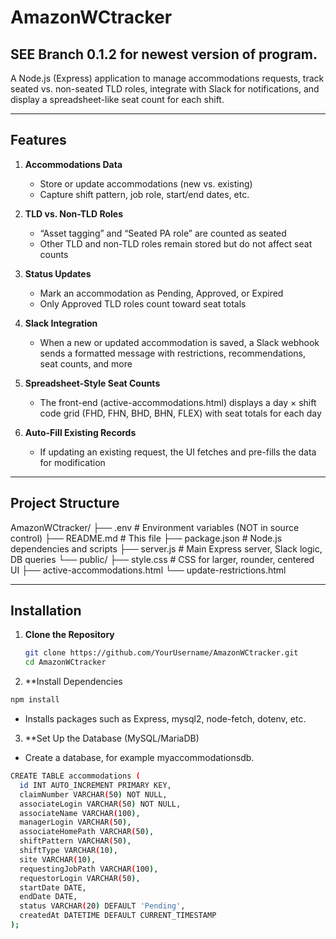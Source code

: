 # AmazonWCtracker

## SEE Branch 0.1.2 for newest version of program. 

A Node.js (Express) application to manage accommodations requests, track seated vs. non-seated TLD roles, integrate with Slack for notifications, and display a spreadsheet-like seat count for each shift.

---

## Features

1. **Accommodations Data**  
   - Store or update accommodations (new vs. existing)  
   - Capture shift pattern, job role, start/end dates, etc.

2. **TLD vs. Non-TLD Roles**  
   - “Asset tagging” and “Seated PA role” are counted as seated  
   - Other TLD and non-TLD roles remain stored but do not affect seat counts

3. **Status Updates**  
   - Mark an accommodation as Pending, Approved, or Expired  
   - Only Approved TLD roles count toward seat totals

4. **Slack Integration**  
   - When a new or updated accommodation is saved, a Slack webhook sends a formatted message with restrictions, recommendations, seat counts, and more

5. **Spreadsheet-Style Seat Counts**  
   - The front-end (active-accommodations.html) displays a day × shift code grid (FHD, FHN, BHD, BHN, FLEX) with seat totals for each day

6. **Auto-Fill Existing Records**  
   - If updating an existing request, the UI fetches and pre-fills the data for modification

---

## Project Structure

AmazonWCtracker/
├── .env                  # Environment variables (NOT in source control)
├── README.md             # This file
├── package.json          # Node.js dependencies and scripts
├── server.js             # Main Express server, Slack logic, DB queries
└── public/
    ├── style.css         # CSS for larger, rounder, centered UI
    ├── active-accommodations.html
    └── update-restrictions.html



---

## Installation

1. **Clone the Repository**  
   ```bash
   git clone https://github.com/YourUsername/AmazonWCtracker.git
   cd AmazonWCtracker
2. **Install Dependencies
 ```bash
npm install
```
- Installs packages such as Express, mysql2, node-fetch, dotenv, etc.
  
3. **Set Up the Database (MySQL/MariaDB)
- Create a database, for example myaccommodationsdb.
```bash
CREATE TABLE accommodations (
  id INT AUTO_INCREMENT PRIMARY KEY,
  claimNumber VARCHAR(50) NOT NULL,
  associateLogin VARCHAR(50) NOT NULL,
  associateName VARCHAR(100),
  managerLogin VARCHAR(50),
  associateHomePath VARCHAR(50),
  shiftPattern VARCHAR(50),
  shiftType VARCHAR(10),
  site VARCHAR(10),
  requestingJobPath VARCHAR(100),
  requestorLogin VARCHAR(50),
  startDate DATE,
  endDate DATE,
  status VARCHAR(20) DEFAULT 'Pending',
  createdAt DATETIME DEFAULT CURRENT_TIMESTAMP
);
```


